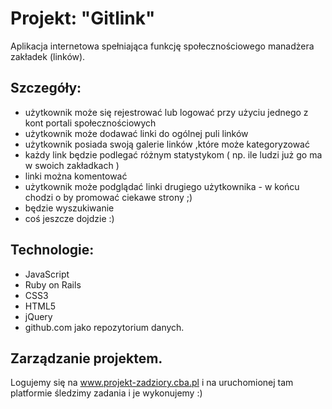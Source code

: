 # Projekt: "Gitlink"

Aplikacja internetowa spełniająca funkcję społecznościowego manadżera zakładek (linków).

## Szczegóły:
- użytkownik może się rejestrować lub logować przy użyciu jednego z kont portali społecznościowych
- użytkownik może dodawać linki do ogólnej puli linków 
- użytkownik posiada swoją galerie linków ,które może kategoryzować
- każdy link będzie podlegać różnym statystykom ( np. ile ludzi już go ma w swoich zakładkach )
- linki można komentować
- użytkownik może podglądać linki drugiego użytkownika - w końcu chodzi o by promować ciekawe strony ;)
- będzie wyszukiwanie 
- coś jeszcze dojdzie :)

## Technologie:
- JavaScript
- Ruby on Rails
- CSS3
- HTML5
- jQuery
- github.com jako repozytorium danych.

## Zarządzanie projektem.
Logujemy się na www.projekt-zadziory.cba.pl i na uruchomionej tam platformie śledzimy zadania i je
wykonujemy :) 
